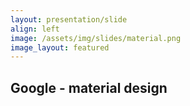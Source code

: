 ```yaml
---
layout: presentation/slide
align: left
image: /assets/img/slides/material.png
image_layout: featured
---
```

## Google - material design
